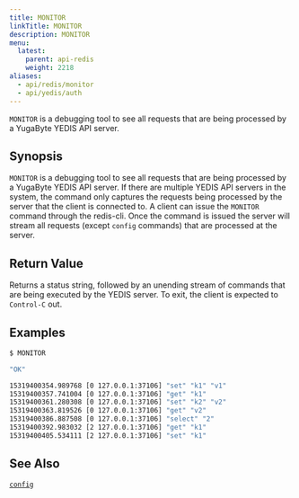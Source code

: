 ```yaml
---
title: MONITOR
linkTitle: MONITOR
description: MONITOR
menu:
  latest:
    parent: api-redis
    weight: 2218
aliases:
  - api/redis/monitor
  - api/yedis/auth
---
```

`MONITOR` is a debugging tool to see all requests that are being processed by a YugaByte YEDIS API server.

## Synopsis
`MONITOR` is a debugging tool to see all requests that are being processed by a YugaByte YEDIS API server. If there are multiple YEDIS API servers in the system, the command only captures the requests being processed by the server that the client is connected to. A client can issue the `MONITOR` command through the redis-cli. Once the command is issued the server will stream all requests (except `config` commands) that are processed at the server. 

## Return Value
Returns a status string, followed by an unending stream of commands that are being executed by the YEDIS server. To exit, the client is expected to `Control-C` out.

## Examples
```{.sh .copy .separator-dollar}
$ MONITOR
```
```sh
"OK"
```
```sh
15319400354.989768 [0 127.0.0.1:37106] "set" "k1" "v1"
15319400357.741004 [0 127.0.0.1:37106] "get" "k1"
15319400361.280308 [0 127.0.0.1:37106] "set" "k2" "v2"
15319400363.819526 [0 127.0.0.1:37106] "get" "v2"
15319400386.887508 [0 127.0.0.1:37106] "select" "2"
15319400392.983032 [2 127.0.0.1:37106] "get" "k1"
15319400405.534111 [2 127.0.0.1:37106] "set" "k1"
```

## See Also
[`config`](../config/)
